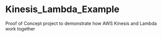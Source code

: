 # Kinesis_Lambda_Example
Proof of Concept project to demonstrate how AWS Kinesis and Lambda work together
